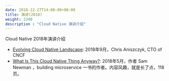 ```yaml
---
date: 2018-12-27T14:00:00+08:00
title: 演讲(2018)
weight: 2240
description : "Cloud Native 演讲介绍"
---
```


Cloud Native 2018年演讲介绍

- [Evolving Cloud Native Landscape](https://events.linuxfoundation.org/wp-content/uploads/2018/09/Evolving-Cloud-Native-Landscape-Dec-2018-ContainerDays-Japan.pdf): 2018年9月，Chris Aniszczyk, CTO of CNCF
- [What Is This Cloud Native Thing Anyway?](https://www.slideshare.net/spnewman/what-is-this-cloud-native-thing-anyway): 2018年5月，作者 Sam Newman ，building microservice 一书的作者。内容风趣，就是长了点，118页。

